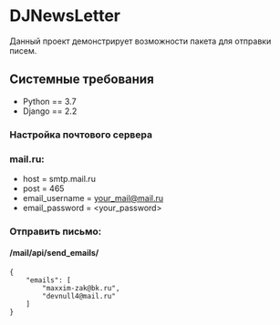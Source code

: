 DJNewsLetter
==========

Данный проект демонстрирует возможности пакета для отправки писем.

## Системные требования

* Python == 3.7
* Django == 2.2

### Настройка почтового сервера

### mail.ru:

* host = smtp.mail.ru
* post = 465
* email_username = <your_mail@mail.ru>
* email_password = <your_password>

### Отправить письмо:

#### /mail/api/send_emails/

    {
        "emails": [
            "maxxim-zak@bk.ru",
            "devnull4@mail.ru"
        ]
    }

